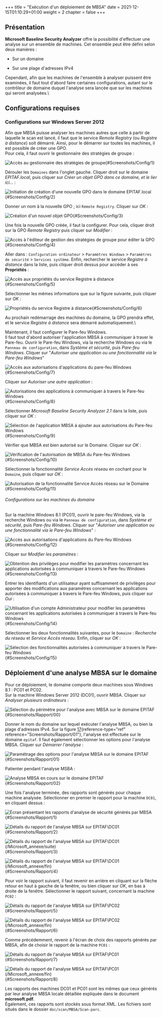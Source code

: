 +++
title = "Exécution d'un déploiement de MBSA"
date = 2021-12-15T01:10:29+01:00
weight = 2
chapter = false
+++

## Présentation

**Microsoft Baseline Security Analyzer** offre la possibilité
d'effectuer une analyse sur un ensemble de machines. Cet ensemble peut
être défini selon deux manières :

-   Sur un domaine

-   Sur une plage d'adresses IPv4

Cependant, afin que les machines de l'ensemble à analyser puissent être
examinées, il faut tout d'abord faire certaines configurations, autant
sur le contrôleur de domaine duquel l'analyse sera lancée que sur les
machines qui seront analysées.\

## Configurations requises

### Configurations sur Windows Server 2012

Afin que MBSA puisse analyser les machines autres que celle à partir de
laquelle le scan est lancé, il faut que le service *Remote Registry* (ou
*Registre à distance*) soit démarré. Ainsi, pour le démarrer sur toutes
les machines, il est possible de créer une GPO.\
Pour cela, il faut ouvrir le gestionnaire des stratégies de groupe :


![Accès au gestionnaire des stratégies de
groupe](Microsoft_annexe/Screenshots/Config/Config-1.png){#Screenshots/Config/1}


Dérouler les `Domaines` dans l'onglet gauche. Cliquer droit sur le
domaine *EPITAF.local*, puis cliquer sur *Créer un objet GPO dans ce
domaine, et le lier ici\...* :


![Initiation de création d'une nouvelle GPO dans le domaine
`EPITAF.local`](Microsoft_annexe/Screenshots/Config/Config-2.png){#Screenshots/Config/2}


Donner un nom à la nouvelle GPO ; ici `Remote Registry`. Cliquer sur
*OK* :


![Création d'un nouvel objet
GPO](Microsoft_annexe/Screenshots/Config/Config-3.png){#Screenshots/Config/3}


Une fois la nouvelle GPO créée, il faut la configurer. Pour cela,
cliquer droit sur la GPO *Remote Registry* puis cliquer sur *Modifier* :


![Accès à l'éditeur de gestion des stratégies de groupe pour éditer la
GPO](Microsoft_annexe/Screenshots/Config/Config-4.png){#Screenshots/Config/4}


Aller dans : `Configuration ordinateur` \> `Paramètres Windows` \>
`Paramètres de sécurité` \> `Services système`. Enfin, rechercher le
service *Registre à distance* dans la liste, puis cliquer droit dessus
pour accéder à ses **Propriétés** :


![Accès aux propriétés du service
`Registre à distance`](Microsoft_annexe/Screenshots/Config/Config-5.png){#Screenshots/Config/5}


Sélectionner les mêmes informations que sur la figure suivante, puis
cliquer sur *OK* :


![Propriétés du service
`Registre à distance`](Microsoft_annexe/Screenshots/Config/Config-6.png){#Screenshots/Config/6}


Au prochain redémarrage des machines du domaine, la GPO prendra effet,
et le service *Registre à distance* sera démarré automatiquement.\

Maintenant, il faut configurer le Pare-feu Windows.\
Il faut tout d'abord autoriser l'application MBSA à communiquer à traver
le Pare-feu. Ouvrir le Pare-feu Windows, via la recherche Windows ou via
le `Panneau de configuration`, dans *Système et sécurité*, puis
*Pare-feu Windows*. Cliquer sur \"*Autoriser une application ou une
fonctionnalité via le Pare-feu Windows*\"


![Accès aux autorisations d'applications du pare-feu
Windows](Microsoft_annexe/Screenshots/Config/Config-7.png){#Screenshots/Config/7}


Cliquer sur *Autoriser une autre application* :


![Autorisations des applications à communiquer à travers le Pare-feu
Windows](Microsoft_annexe/Screenshots/Config/Config-8.png){#Screenshots/Config/8}


Sélectionner *Microsoft Baseline Security Analyzer 2.1* dans la liste,
puis cliquer sur *OK* :


![Sélection de l'application MBSA à ajouter aux autorisations du
Pare-feu
Windows](Microsoft_annexe/Screenshots/Config/Config-9.png){#Screenshots/Config/9}


Vérifier que MBSA est bien autorisé sur le Domaine. Cliquer sur *OK* :


![Vérification de l'autorisation de MBSA du Pare-feu
Windows](Microsoft_annexe/Screenshots/Config/Config-10.png){#Screenshots/Config/10}


Sélectionner la fonctionnalité *Service Accès réseau* en cochant pour le
`Domaine`, puis cliquer sur *OK* :


![Autorisation de la fonctionnalité *Service Accès réseau* sur le
Domaine](Microsoft_annexe/Screenshots/Config/Config-11.png){#Screenshots/Config/11}


###### Configurations sur les machines du domaine

Sur la machine Windows 8.1 (PC01), ouvrir le pare-feu Windows, via la
recherche Windows ou via le `Panneau de configuration`, dans *Système et
sécurité*, puis *Pare-feu Windows*. Cliquer sur \"*Autoriser une
application ou une fonctionnalité via le Pare-feu Windows*\" :


![Accès aux autorisations d'applications du Pare-feu
Windows](Microsoft_annexe/Screenshots/Config/Config-12.png){#Screenshots/Config/12}


Cliquer sur *Modifier les paramètres* :


![Obtention des privilèges pour modifier les paramètres concernant les
applications autorisées à communiquer à travers le Pare-feu
Windows](Microsoft_annexe/Screenshots/Config/Config-13.png){#Screenshots/Config/13}


Entrer les identifiants d'un utilisateur ayant suffisamment de
privilèges pour apporter des modifications aux paramètres concernant les
applications autorisées à communiquer à travers le Pare-feu Windows,
puis cliquer sur *Oui* :


![Utilisation d'un compte Administrateur pour modifier les paramètres
concernant les applications autorisées à communiquer à travers le
Pare-feu
Windows](Microsoft_annexe/Screenshots/Config/Config-14.png){#Screenshots/Config/14}


Sélectionner les deux fonctionnalités suivantes, pour le `Domaine` :
*Recherche du réseau* et *Service Accès réseau*. Enfin, cliquer sur *OK*
:


![Sélection des fonctionnalités autorisées à communiquer à travers le
Pare-feu
Windows](Microsoft_annexe/Screenshots/Config/Config-15.png){#Screenshots/Config/15}


## Déploiement d'une analyse MBSA sur le domaine

Pour ce déploiement, le domaine comporte deux machines sous Windows 8.1
: PC01 et PC02.\
Sur la machine Windows Server 2012 (DC01), ouvrir MBSA. Cliquer sur
*Analyser plusieurs ordinateurs* :


![Sélection du périmètre pour l'analyse avec MBSA sur le domaine
`EPITAF`](Microsoft_annexe/Screenshots/Rapport/Rapport-0-0.png){#Screenshots/Rapport/00}


Donner le nom du domaine sur lequel exécuter l'analyse MBSA, ou bien la
plage d'adresses IPv4. Sur la figure
[17](Microsoft_annexe/#Screenshots/Rapport/01){reference-type="ref"
reference="Screenshots/Rapport/01"}, l'analyse est effectuée sur le
domaine `epitaf`. Il faut également sélectionner les options pour
l'analyse MBSA. Cliquer sur *Démarrer l'analyse* :


![Paramétrage des options pour l'analyse MBSA sur le domaine
`EPITAF`](Microsoft_annexe/Screenshots/Rapport/Rapport-0-1.png){#Screenshots/Rapport/01}


Patienter pendant l'analyse MSBA :


![Analyse MBSA en cours sur le domaine
`EPITAF`](Microsoft_annexe/Screenshots/Rapport/Rapport-0-2.png){#Screenshots/Rapport/02}


Une fois l'analyse terminée, des rapports sont générés pour chaque
machine analysée. Sélectionner en premier le rapport pour la machine
`DC01`, en cliquant dessus :


![Écran présentant les rapports d'analyse de sécurité générés par
MBSA](Microsoft_annexe/Screenshots/Rapport/Rapport-1.png){#Screenshots/Rapport/1}



![Détails du rapport de l'analyse MBSA sur
`EPITAF\DC01`](Microsoft_annexe/Screenshots/Rapport/Rapport-2.png){#Screenshots/Rapport/2}



![Détails du rapport de l'analyse MBSA sur `EPITAF\DC01`
(/Microsoft_annexe/suite)](Screenshots/Rapport/Rapport-3.png){#Screenshots/Rapport/3}



![Détails du rapport de l'analyse MBSA sur `EPITAF\DC01`
(/Microsoft_annexe/fin)](Screenshots/Rapport/Rapport-4.png){#Screenshots/Rapport/4}


Pour voir le rapport suivant, il faut revenir en arrière en cliquant sur
la flèche retour en haut à gauche de la fenêtre, ou bien cliquer sur
*OK*, en bas à droite de la fenêtre. Sélectionner le rapport suivant,
concernant la machine `PC02` :


![Détails du rapport de l'analyse MBSA sur
`EPITAF\PC02`](Microsoft_annexe/Screenshots/Rapport/Rapport-5.png){#Screenshots/Rapport/5}



![Détails du rapport de l'analyse MBSA sur `EPITAF\PC02`
(/Microsoft_annexe/fin)](Screenshots/Rapport/Rapport-6.png){#Screenshots/Rapport/6}


Comme précédemment, revenir à l'écran de choix des rapports générés par
MBSA, afin de choisir le rapport de la machine `PC01` :


![Détails du rapport de l'analyse MBSA sur
`EPITAF\PC01`](Microsoft_annexe/Screenshots/Rapport/Rapport-7.png){#Screenshots/Rapport/7}



![Détails du rapport de l'analyse MBSA sur `EPITAF\PC01`
(/Microsoft_annexe/fin)](Screenshots/Rapport/Rapport-8.png){#Screenshots/Rapport/8}


Les rapports des machines DC01 et PC01 sont les mêmes que ceux générés
par leur analyse MBSA locale détaillée expliquée dans le document
**microsoft.pdf**.\
Également, ces rapports sont stockés sous format XML. Les fichiers sont
situés dans le dossier `doc/scan/MBSA/Scan-parc`.
